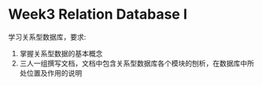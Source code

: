 # Week3 Relation Database I

学习关系型数据库，要求:

1. 掌握关系型数据的基本概念
2. 三人一组撰写文档，文档中包含关系型数据库各个模块的刨析，在数据库中所处位置及作用的说明

